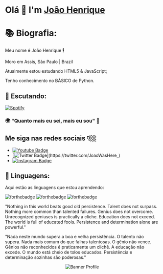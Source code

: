 # Olá 👋 I'm [João Henrique](https://github.com/jhnhenrique/)

# 📚 Biografia:

Meu nome é João Henrique 🕴

Moro em Assis, São Paulo | Brazil

Atualmente estou estudando HTML5 & JavaScript;

Tenho conhecimento no BÁSICO de Python.

## 🎵 Escutando:
[![Spotify](https://now-playing-codestackr.vercel.app/api/spotify-playing)](https://open.spotify.com/user/JoaoWasHere)

### 🌍 "Quanto mais eu sei, mais eu sou" 🧠

## Me siga nas redes sociais 👇🏼

* [![Youtube Badge](https://img.shields.io/badge/-Youtube-FF0000?style=flat-square&labelColor=FF0000&logo=youtube&logoColor=white&link=https://www.youtube.com/channel/UCeJ16J9wAHcJsbo1dPA4pow?view_as=subscriber)](https://www.youtube.com/channel/UCeJ16J9wAHcJsbo1dPA4pow?view_as=subscriber)
* [![Twitter Badge](https://img.shields.io/badge/-@JoaoWasHere_-6633cc?style=flat-square&labelColor=6633cc&logo=twitter&logoColor=white&link=https://twitter.com/JoaoWasHere_)](https://twitter.com/JoaoWasHere_)
* [![Instagram Badge](https://img.shields.io/badge/-Instagram-violet?style=flat-square&logo=Instagram&logoColor=white&link=https://www.instagram.com/joaowasherekkk/)](https://www.instagram.com/joaowasherekkk/)

## 🔧 Linguagens:

Aqui estão as linguagens que estou aprendendo:


 [![forthebadge](https://img.shields.io/badge/javascript%20-%23323330.svg?&style=for-the-badge&logo=javascript&logoColor=%23F7DF1E)](https://pt.wikipedia.org/wiki/JavaScript)
 [![forthebadge](https://img.shields.io/badge/python%20-%2314354C.svg?&style=for-the-badge&logo=python&logoColor=white)](https://www.python.org/)
 [![forthebadge](https://img.shields.io/badge/html5%20-%23E34F26.svg?&style=for-the-badge&logo=html5&logoColor=white)](https://pt.wikipedia.org/wiki/HTML5)

"Nothing in this world beats good old persistence. Talent does not surpass. Nothing more common than talented failures. Genius does not overcome. Unrecognized geniuses is practically a cliche. Education does not exceed. The world is full of educated fools. Persistence and determination alone are powerful."

"Nada neste mundo supera a boa e velha persistência. O talento não supera. Nada mais comum do que falhas talentosas. O gênio não vence. Gênios não reconhecidos é praticamente um clichê. A educação não excede. O mundo está cheio de tolos educados. Persistência e determinação sozinhas são poderosas."

<p align="center"><img src="https://cdn.discordapp.com/attachments/790274120499331084/790962741174730773/GettyImages-963869230-1280x427.jpg" alt="Banner Profile"/></p>
